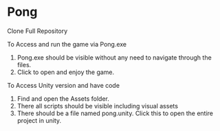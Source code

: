 # Pong
Clone Full Repository

To Access and run the game via Pong.exe
  1. Pong.exe should be visible without any need to navigate through the files.
  2. Click to open and enjoy the game.

To Access Unity version and have code
  1. Find and open the Assets folder.
  2. There all scripts should be visible including visual assets
  3. There should be a file named pong.unity.  Click this to open the entire project in unity.
